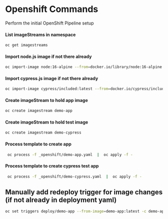 # Openshift Commands

Perform the initial OpenShift Pipeline setup

#### List imageStreams in namespace
```bash
oc get imagestreams
```

#### Import node.js image if not there already
```bash
oc import-image node:16-alpine --from=docker.io/library/node:16-alpine --confirm
```

#### Import cypress.js image if not there already
```bash
oc import-image cypress/included:latest --from=docker.io/cypress/included:latest --confirm
```

#### Create imageStream to hold app image
```bash
oc create imagestream demo-app
```

#### Create imageStream to hold test image
```bash
oc create imagestream demo-cypress
```

#### Process template to create app
```bash
 oc process -f _openshift/demo-app.yaml  |  oc apply -f -
 ```

#### Process template to create cypress test app
```bash
 oc process -f _openshift/demo-cypress.yaml  |  oc apply -f -
 ```

## Manually add redeploy trigger for image changes (if not already  in deployment yaml)
```bash
oc set triggers deploy/demo-app --from-image=demo-app:latest -c demo-app
```
